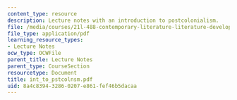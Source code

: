 ```yaml
---
content_type: resource
description: Lecture notes with an introduction to postcolonialism.
file: /media/courses/21l-488-contemporary-literature-literature-development-and-human-rights-spring-2008/8a4c839432860207e861fef46b5dacaa_int_to_pstcolnsm.pdf
file_type: application/pdf
learning_resource_types:
- Lecture Notes
ocw_type: OCWFile
parent_title: Lecture Notes
parent_type: CourseSection
resourcetype: Document
title: int_to_pstcolnsm.pdf
uid: 8a4c8394-3286-0207-e861-fef46b5dacaa
---
```

